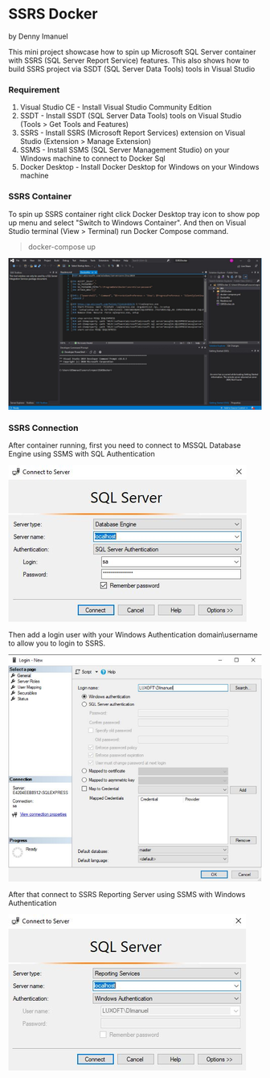 # SSRS Docker
by Denny Imanuel

This mini project showcase how to spin up Microsoft SQL Server container with SSRS (SQL Server Report Service) features. 
This also shows how to build SSRS project via SSDT (SQL Server Data Tools) tools in Visual Studio


### Requirement
1. Visual Studio CE - Install Visual Studio Community Edition
2. SSDT - Install SSDT (SQL Server Data Tools) tools on Visual Studio (Tools > Get Tools and Features)
3. SSRS - Install SSRS (Microsoft Report Services) extension on Visual Studio (Extension > Manage Extension)
4. SSMS - Install SSMS (SQL Server Management Studio) on your Windows machine to connect to Docker Sql
5. Docker Desktop - Install Docker Desktop for Windows on your Windows machine

### SSRS Container

To spin up SSRS container right click Docker Desktop tray icon to show pop up menu and select "Switch to Windows Container". 
And then on Visual Studio terminal (View > Terminal) run Docker Compose command.

> docker-compose up

![](jpg/main.jpg)

### SSRS Connection

After container running, first you need to connect to MSSQL Database Engine using SSMS with SQL Authentication

![](jpg/mssql.jpg)

Then add a login user with your Windows Authentication domain\username to allow you to login to SSRS.

![](jpg/winauth.jpg)

After that connect to SSRS Reporting Server using SSMS with Windows Authentication

![](jpg/ssrs.jpg)

